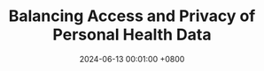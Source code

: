 ---
title: "Balancing Access and Privacy of Personal Health Data"
slides: ""
date: 2024-06-13 00:01:00 +0800
event: "ESPRESSO Workshop on Decentralised Web Search and Privacy-Preserving Information Retrieval 2024"
event_url: "https://espressoproject.org/london-june-24/"
location: 'London, UK'

keywords: Privacy, Health data, Access control

cover: https://spec.knows.idlab.ugent.be/force/latest/img/test-suite-cropped.jpg
authors: # * for equal contribution # for corresponding author
  - Beatriz Esteves
# links:
  #Slides: https://docs.google.com/presentation/d/1_bGV6QkydgzWYaKnBtLtgS-d0Xe_k5ItwnarVCvjXi4/edit?usp=sharing
---